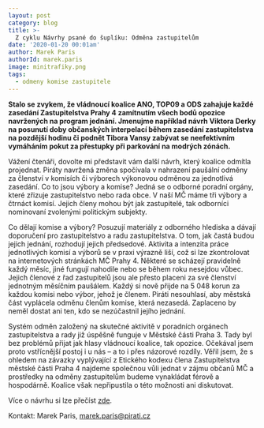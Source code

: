 ```yaml
---
layout: post
category: blog
title: >-  
  Z cyklu Návrhy psané do šuplíku: Odměna zastupitelům
date: '2020-01-20 00:01am'
author: Marek Paris
authorId: marek.paris
image: minitrafiky.png
tags: 
  - odmeny komise zastupitele
---
```


<b>Stalo se zvykem, že vládnoucí koalice ANO, TOP09 a ODS zahajuje každé zasedání Zastupitelstva Prahy 4 zamítnutím všech bodů opozice navržených na program jednání. Jmenujme například návrh Viktora Derky na posunutí doby občanských interpelací během zasedání zastupitelstva na pozdější hodinu či podnět Tibora Vansy zabývat se neefektivním vymáháním pokut za přestupky při parkování na modrých zónách. </b>

Vážení čtenáři, dovolte mi představit vám další návrh, který koalice odmítla projednat. Piráty navržená změna spočívala v nahrazení paušální odměny za členství v komisích či výborech výkonovou odměnou za jednotlivá zasedání. Co to jsou výbory a komise? Jedná se o odborné poradní orgány, které zřizuje zastupitelstvo nebo rada obce. V naší MČ máme tři výbory a čtrnáct komisí. Jejich členy mohou být jak zastupitelé, tak odborníci nominovaní zvolenými politickým subjekty. 

Co dělají komise a výbory? Posuzují materiály z odborného hlediska a dávají doporučení pro zastupitelstvo a radu zastupitelstva. O tom, jak častá budou jejich jednání, rozhodují jejich předsedové. Aktivita a intenzita práce jednotlivých komisí a výborů se v praxi výrazně liší, což si lze zkontrolovat na internetových stránkách MČ Prahy 4. Některé se scházejí pravidelně každý měsíc, jiné fungují nahodile nebo se během roku nesejdou vůbec. Jejich členové z řad zastupitelů jsou ale přesto placeni za své členství jednotným měsíčním paušálem. Každý si nově přijde na 5 048 korun za každou komisi nebo výbor, jehož je členem. Piráti nesouhlasí, aby městská část vyplácela odměnu členům komise, která nezasedá. Zaplaceno by neměl dostat ani ten, kdo se nezúčastnil jejího jednání.

Systém odměn založený na skutečné aktivitě v poradních orgánech zastupitelstva a rady již úspěšně funguje v Městské části Praha 3. Tady byl bez problémů přijat jak hlasy vládnoucí koalice, tak opozice. Očekával jsem proto vstřícnější postoj i u nás – a to i přes názorové rozdíly. Věřil jsem, že s ohledem na závazky vyplývající z Etického kodexu člena Zastupitelstva městské části Praha 4 najdeme společnou vůli jednat v zájmu občanů MČ a prostředky na odměny zastupitelům budeme vynakládat férově a hospodárně. Koalice však nepřipustila o této možnosti ani diskutovat. 

Více o návrhu si lze přečíst [zde](https://www.piratskelisty.cz/clanek-2782-pirati-prahy-4-zastupitele-by-meli-byt-placeni-za-ucast-na-zasedani-nikoliv-pausalne-koalice-o-tom-odmitla-jednat).

Kontakt: Marek Paris, marek.paris@pirati.cz


